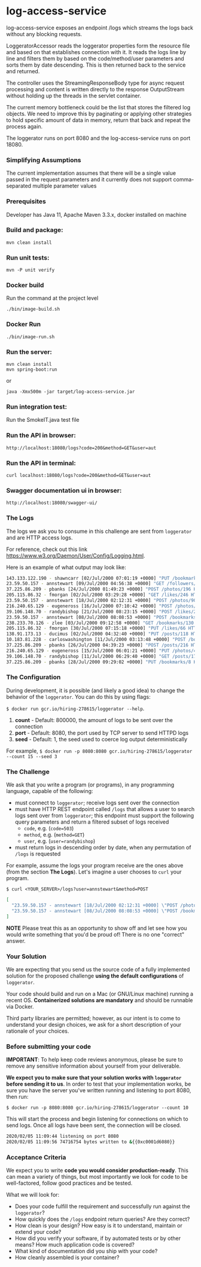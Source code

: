# log-access-service

log-access-service exposes an endpoint /logs which streams the logs back without any blocking requests.

LoggeratorAccessor reads the loggerator properties form the resource file and based on that establishes connection with it. It reads the logs line by line and
filters them by based on the code/method/user parameters and sorts them by date descending. This is then returned back to the service and returned.

The controller uses the StreamingResponseBody type for async request processing and content is written directly to the response OutputStream without holding up
the threads in the servlet container.

The current memory bottleneck could be the list that stores the filtered log objects. We need to improve this by paginating or applying other strategies to hold
specific amount of data in memory, return that back and repeat the process again.

The loggerator runs on port 8080 and the log-access-service runs on port 18080.

### Simplifying Assumptions

The current implementation assumes that there will be a single value passed in the request parameters and it currently does not support comma-separated multiple
parameter values

### Prerequisites

Developer has Java 11, Apache Maven 3.3.x, docker installed on machine

### Build and package:
```
mvn clean install
```

### Run unit tests:
```
mvn -P unit verify
```

### Docker build
Run the command at the project level
```
./bin/image-build.sh 
```
### Docker Run
```
./bin/image-run.sh 
```

### Run the server:

```
mvn clean install
mvn spring-boot:run
```
or
```
java -Xmx500m -jar target/log-access-service.jar
```

### Run integration test:
Run the SmokeIT.java test file

### Run the API in browser:
```
http://localhost:18080/logs?code=200&method=GET&user=aut
```
### Run the API in terminal:
```
curl localhost:18080/logs?code=200&method=GET&user=aut
```

### Swagger documentation ui in browser:
```
http://localhost:18080/swagger-ui/
```

### The Logs

The logs we ask you to consume in this challenge are sent from `loggerator` and are HTTP access logs.

For reference, check out this link https://www.w3.org/Daemon/User/Config/Logging.html.

Here is an example of what output may look like:

```bash
143.133.122.190 - shawncarr [02/Jul/2000 07:01:19 +0000] "PUT /bookmarks/281 HTTP/1.0" 403 494
23.59.50.157 - annstewart [09/Jul/2000 04:56:38 +0000] "GET /followers/178 HTTP/1.0" 200 505
37.225.86.209 - pbanks [24/Jul/2000 01:49:23 +0000] "POST /photos/196 HTTP/1.0" 403 259
205.115.86.32 - fmorgan [02/Jul/2000 03:29:28 +0000] "GET /likes/246 HTTP/1.0" 403 225
23.59.50.157 - annstewart [18/Jul/2000 02:12:31 +0000] "POST /photos/90 HTTP/1.0" 500 97
216.240.65.129 - eugeneross [16/Jul/2000 07:10:42 +0000] "POST /photos/279 HTTP/1.0" 403 252
39.106.148.70 - randybishop [21/Jul/2000 08:23:15 +0000] "POST /likes/218 HTTP/1.0" 403 239
23.59.50.157 - annstewart [08/Jul/2000 08:08:53 +0000] "POST /bookmarks/123 HTTP/1.0" 200 562
238.233.70.126 - zlee [03/Jul/2000 09:12:58 +0000] "GET /bookmarks/130 HTTP/1.0" 403 365
205.115.86.32 - fmorgan [30/Jul/2000 07:15:18 +0000] "PUT /likes/66 HTTP/1.0" 403 320
138.91.173.13 - ducimus [02/Jul/2000 04:32:40 +0000] "PUT /posts/118 HTTP/1.0" 403 75
10.183.81.228 - carloswashington [11/Jul/2000 03:13:48 +0000] "POST /bookmarks/93 HTTP/1.0" 200 460
37.225.86.209 - pbanks [26/Jul/2000 04:39:23 +0000] "POST /posts/216 HTTP/1.0" 403 4
216.240.65.129 - eugeneross [15/Jul/2000 06:01:21 +0000] "PUT /photos/40 HTTP/1.0" 200 390
39.106.148.70 - randybishop [11/Jul/2000 06:29:40 +0000] "GET /posts/174 HTTP/1.0" 200 552
37.225.86.209 - pbanks [28/Jul/2000 09:29:02 +0000] "PUT /bookmarks/8 HTTP/1.0" 403 86
```

### The Configuration

During development, it is possible (and likely a good idea) to change the behavior of the `loggerator`. You can do this by using flags:

`$ docker run gcr.io/hiring-278615/loggerator --help`.

1. **count** - Default: 800000, the amount of logs to be sent over the connection
2. **port** - Default: 8080, the port used by TCP server to send HTTPD logs
3. **seed** - Default: 1, the seed used to coerce log output deterministically

For example, `$ docker run -p 8080:8080 gcr.io/hiring-278615/loggerator --count 15 --seed 3`

### The Challenge

We ask that you write a program (or programs), in any programming language, capable of the following:

- must connect to `loggerator`; receive logs sent over the connection
- must have HTTP REST endpoint called `/logs` that allows a user to search logs sent over from `loggerator`; this endpoint must support the following query
  parameters and return a filtered subset of logs received
  - `code`, e.g. (`code=503`)
  - `method`, e.g. (`method=GET`)
  - `user`, e.g. (`user=randybishop`)
- must return logs in descending order by date, when any permutation of `/logs` is requested

For example, assume the logs your program receive are the ones above (from the section **The Logs**). Let's imagine a user chooses to `curl` your program.

`$ curl <YOUR_SERVER>/logs?user=annstewart&method=POST`

```json
[
  "23.59.50.157 - annstewart [18/Jul/2000 02:12:31 +0000] \"POST /photos/90 HTTP/1.0\" 500 97"
  "23.59.50.157 - annstewart [08/Jul/2000 08:08:53 +0000] \"POST /bookmarks/123 HTTP/1.0\" 200 562"
]
```

**NOTE** Please treat this as an opportunity to show off and let see how you would write something that you'd be proud of! There is no one "correct" answer.

### Your Solution

We are expecting that you send us the source code of a fully implemented solution for the proposed challenge **using the default configurations**
of `loggerator`.

Your code should build and run on a Mac (or GNU/Linux machine) running a recent OS. **Containerized solutions are mandatory** and should be runnable via Docker.

Third party libraries are permitted; however, as our intent is to come to understand your design choices, we ask for a short description of your rationale of
your choices.

### Before submitting your code

**IMPORTANT**: To help keep code reviews anonymous, please be sure to remove any sensitive information about yourself from your deliverable.

**We expect you to make sure that your solution works with `loggerator` before sending it to us**. In order to test that your implementation works, be sure you
have the server you've written running and listening to port 8080, then run:

```
$ docker run -p 8080:8080 gcr.io/hiring-278615/loggerator --count 10
```

This will start the process and begin listening for connections on which to send logs. Once all logs have been sent, the connection will be closed.

```bash
2020/02/05 11:09:44 listening on port 8080
2020/02/05 11:09:56 74716754 bytes written to &{{0xc0001d6080}}
```

### Acceptance Criteria

We expect you to write **code you would consider production-ready**. This can mean a variety of things, but most importantly we look for code to be
well-factored, follow good practices and be tested.

What we will look for:

- Does your code fulfill the requirement and successfully run against the `loggerator`?
- How quickly does the `/logs` endpoint return queries? Are they correct?
- How clean is your design? How easy is it to understand, maintain or extend your code?
- How did you verify your software, if by automated tests or by other means? How much application code is covered?
- What kind of documentation did you ship with your code?
- How cleanly assembled is your container?
